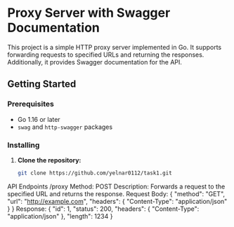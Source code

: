 # Proxy Server with Swagger Documentation

This project is a simple HTTP proxy server implemented in Go. It supports forwarding requests to specified URLs and returning the responses. Additionally, it provides Swagger documentation for the API.

## Getting Started

### Prerequisites

- Go 1.16 or later
- `swag` and `http-swagger` packages

### Installing

1. **Clone the repository:**

   ```bash
   git clone https://github.com/yelnar0112/task1.git


API Endpoints
/proxy
Method: POST
Description: Forwards a request to the specified URL and returns the response.
Request Body:
{
  "method": "GET",
  "url": "http://example.com",
  "headers": {
    "Content-Type": "application/json"
  }
}
Response:
{
  "id": 1,
  "status": 200,
  "headers": {
    "Content-Type": "application/json"
  },
  "length": 1234
}
